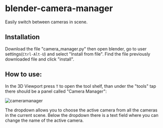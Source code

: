 # blender-camera-manager
Easily switch between cameras in scene.

## Installation
Download the file "camera_manager.py" then open blender, go to user settings(`Ctrl-Alt-U`) and select "Install from file".
Find the file previously downloaded file and click "install".

## How to use:
In the 3D Viewport press `T` to open the tool shelf, than under the "tools" tap there should be a panel called "Camera Manager":


![cameramanager](https://cloud.githubusercontent.com/assets/6106360/24770597/191e10d0-1ad0-11e7-88ba-77bd5cc699e8.png)


The dropdown allows you to choose the active camera from all the cameras in the current scene.
Below the dropdown there is a text field where you can change the name of the active camera.
